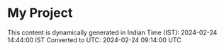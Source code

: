# My Project

This content is dynamically generated in Indian Time (IST): 2024-02-24 14:44:00 IST
Converted to UTC: 2024-02-24 09:14:00 UTC
